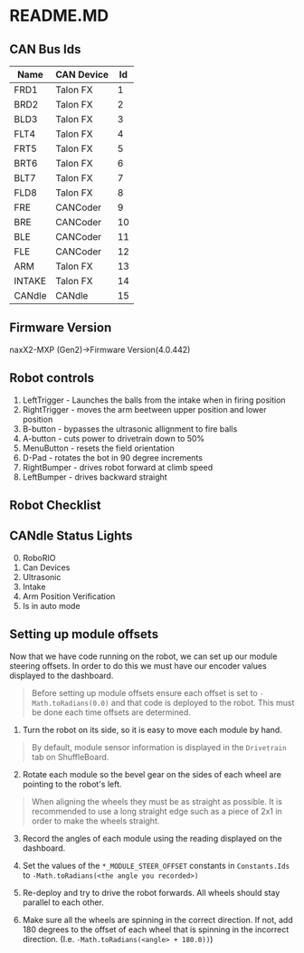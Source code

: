 # README.MD

## CAN Bus Ids

| Name | CAN Device | Id |
| --- | --- | --- |
| FRD1 | Talon FX | 1 |
| BRD2 | Talon FX | 2 |
| BLD3 | Talon FX | 3 |
| FLT4 | Talon FX | 4 |
| FRT5 | Talon FX | 5 |
| BRT6 | Talon FX | 6 |
| BLT7 | Talon FX | 7 |
| FLD8 | Talon FX | 8 |
| FRE | CANCoder | 9 |
| BRE | CANCoder | 10 |
| BLE | CANCoder | 11 |
| FLE | CANCoder | 12 |
| ARM | Talon FX | 13 |
| INTAKE | Talon FX | 14 |
| CANdle | CANdle | 15 |

## Firmware Version

naxX2-MXP (Gen2)->Firmware Version(4.0.442)

## Robot controls
1. LeftTrigger - Launches the balls from the intake when in firing position
2. RightTrigger - moves the arm beetween upper position and lower position
3. B-button - bypasses the ultrasonic allignment to fire balls
4. A-button - cuts power to drivetrain down to 50%
5. MenuButton - resets the field orientation 
6. D-Pad - rotates the bot in 90 degree increments
7. RightBumper - drives robot forward at climb speed
8. LeftBumper - drives backward straight

## Robot Checklist

## CANdle Status Lights

0. RoboRIO
1. Can Devices
2. Ultrasonic
3. Intake
4. Arm Position Verification
5. Is in auto mode

## Setting up module offsets

Now that we have code running on the robot, we can set up our module steering offsets. In order to do this we must have
our encoder values displayed to the dashboard.

> Before setting up module offsets ensure each offset is set to `-Math.toRadians(0.0)` and that code is deployed to the
> robot. This must be done each time offsets are determined.

1. Turn the robot on its side, so it is easy to move each module by hand.

> By default, module sensor information is displayed in the `Drivetrain` tab on ShuffleBoard.

2. Rotate each module so the bevel gear on the sides of each wheel are pointing to the robot's left.

> When aligning the wheels they must be as straight as possible. It is recommended to use a long straight edge such as
> a piece of 2x1 in order to make the wheels straight.

3. Record the angles of each module using the reading displayed on the dashboard.

4. Set the values of the `*_MODULE_STEER_OFFSET` constants in `Constants.Ids` to `-Math.toRadians(<the angle you recorded>)`
5. Re-deploy and try to drive the robot forwards. All wheels should stay parallel to each other.
6. Make sure all the wheels are spinning in the correct direction. If not, add 180 degrees to the offset of each wheel
that is spinning in the incorrect direction. (I.e. `-Math.toRadians(<angle> + 180.0))`)
